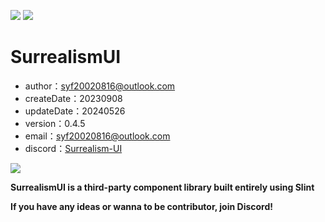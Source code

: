 <img src="https://img.shields.io/badge/SurrealismUI-0.4.5-orange?style=for-the-badge&logo=rust&logoColor=%23fff&labelColor=%23DEA584&color=%23DEA584"> <img src="https://img.shields.io/badge/License-MIT-orange?style=for-the-badge&logoColor=%23fff&labelColor=%2323B898&color=%2323B898">

# SurrealismUI

- author：syf20020816@outlook.com
- createDate：20230908
- updateDate：20240526
- version：0.4.5
- email：syf20020816@outlook.com
- discord：[Surrealism-UI](https://discord.gg/KSQqrSMCnU)

<img src="./static/logo.png" />

**SurrealismUI is a third-party component library built entirely using Slint**

**If you have any ideas or wanna to be contributor, join Discord!**